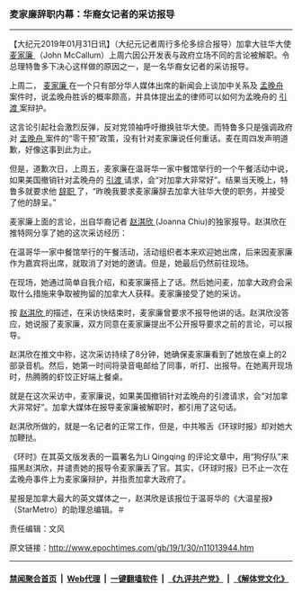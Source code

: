 ### 麦家廉辞职内幕：华裔女记者的采访报导
------------------------

<p>
 【大纪元2019年01月31日讯】（大纪元记者周行多伦多综合报导）加拿大驻华大使
 <a href="http://www.epochtimes.com/gb/tag/%E9%BA%A6%E5%AE%B6%E5%BB%89.html">
  麦家廉
 </a>
 （John McCallum）上周六因公开发表与政府立场不同的言论被解职。令总理特鲁多下决心这样做的原因之一，是一名华裔女记者的采访报导。
</p>
<p>
 上周二，
 <a href="http://www.epochtimes.com/gb/tag/%E9%BA%A6%E5%AE%B6%E5%BB%89.html">
  麦家廉
 </a>
 在一个只有部分华人媒体出席的新闻会上谈加中关系及
 <a href="http://www.epochtimes.com/gb/tag/%E5%AD%9F%E6%99%9A%E8%88%9F.html">
  孟晚舟
 </a>
 案件时，说孟晚舟胜诉的概率颇高，并具体提出孟的律师可以如何为孟晚舟的
 <a href="http://www.epochtimes.com/gb/tag/%E5%BC%95%E6%B8%A1.html">
  引渡
 </a>
 案辩护。
</p>
<p>
 这言论引起社会激烈反弹，反对党领袖呼吁撤换驻华大使。而特鲁多只是强调政府对
 <a href="http://www.epochtimes.com/gb/tag/%E5%AD%9F%E6%99%9A%E8%88%9F.html">
  孟晚舟
 </a>
 案件的“零干预”政策，没有针对麦家廉说任何重话。麦在周四发声明道歉，好像这事到此为止。
</p>
<p>
 但是，道歉次日，上周五，麦家廉在温哥华一家中餐馆举行的一个午餐活动中说，如果美国撤销针对孟晚舟的
 <a href="http://www.epochtimes.com/gb/tag/%E5%BC%95%E6%B8%A1.html">
  引渡
 </a>
 请求，会“对加拿大非常好”。结果当天晚上，特鲁多就要求他
 <a href="http://www.epochtimes.com/gb/tag/%E8%BE%9E%E8%81%8C.html">
  辞职
 </a>
 了，“昨晚我要求麦家廉辞去加拿大驻华大使的职务，并接受了他的辞呈。”
</p>
<p>
 麦家廉上面的言论，出自华裔记者
 <a href="http://www.epochtimes.com/gb/tag/%E8%B5%B5%E6%B7%87%E6%AC%A3.html">
  赵淇欣
 </a>
 (Joanna Chiu)的独家报导。赵淇欣在推特网分享了她的这次采访经历：
</p>
<p>
 在温哥华一家中餐馆举行的午餐活动，活动组织者本来欢迎她出席，后来因麦家廉作为嘉宾将出席，就取消了对她的邀请。但是，她最后仍然前往现场。
</p>
<p>
 在现场，她通过简单自我介绍，和麦家廉搭上了话。然后她问麦，加拿大政府会采取什么措施来争取被拘留的加拿大人获释。麦家廉接受了她的采访。
</p>
<p>
 按
 <a href="http://www.epochtimes.com/gb/tag/%E8%B5%B5%E6%B7%87%E6%AC%A3.html">
  赵淇欣
 </a>
 的描述，在采访快结束时，麦家廉曾要求不报导他讲的话。赵淇欣没答应，她说服了麦家廉，双方同意在麦家廉提出不公开报导要求之前的言论，可以报导。
</p>
<p>
 赵淇欣在推文中称，这次采访持续了8分钟，她确保麦家廉看到了她放在桌上的2部录音机。然后，她第一时间将录音电邮给了同事，听打、出报导。在她离开现场时，热腾腾的虾饺正好端上餐桌。
</p>
<p>
 就是在这次采访中，麦家廉说，如果美国撤销针对孟晚舟的引渡请求，会“对加拿大非常好”。加拿大媒体在报导麦家廉被解职时，都引用了这句话。
</p>
<p>
 赵淇欣所做的，就是一名记者的正常工作，但是，中共喉舌《环球时报》却对她大加鞭挞。
</p>
<p>
 《环时》在其英文版发表的一篇署名为Li Qingqing 的评论文章中，用“狗仔队”来描黑赵淇欣，并谴责她的报导令麦家廉丢了官。其实，《环球时报》已不止一次在孟晚舟事件上为麦家廉辩护，并指责加拿大政府了。
</p>
<p>
 星报是加拿大最大的英文媒体之一，赵淇欣是该报位于温哥华的《大温星报》（StarMetro）的助理总编辑。＃
</p>
<p>
 责任编辑：文风
</p>

原文链接：http://www.epochtimes.com/gb/19/1/30/n11013944.htm


------------------------
#### [禁闻聚合首页](https://github.com/gfw-breaker/banned-news/blob/master/README.md) &nbsp;|&nbsp; [Web代理](https://github.com/gfw-breaker/open-proxy/blob/master/README.md) &nbsp;|&nbsp; [一键翻墙软件](https://github.com/gfw-breaker/nogfw/blob/master/README.md) &nbsp;|&nbsp; [《九评共产党》](https://github.com/gfw-breaker/9ping.md/blob/master/README.md#九评之一评共产党是什么) &nbsp;|&nbsp; [《解体党文化》](https://github.com/gfw-breaker/jtdwh.md/blob/master/README.md#绪论)